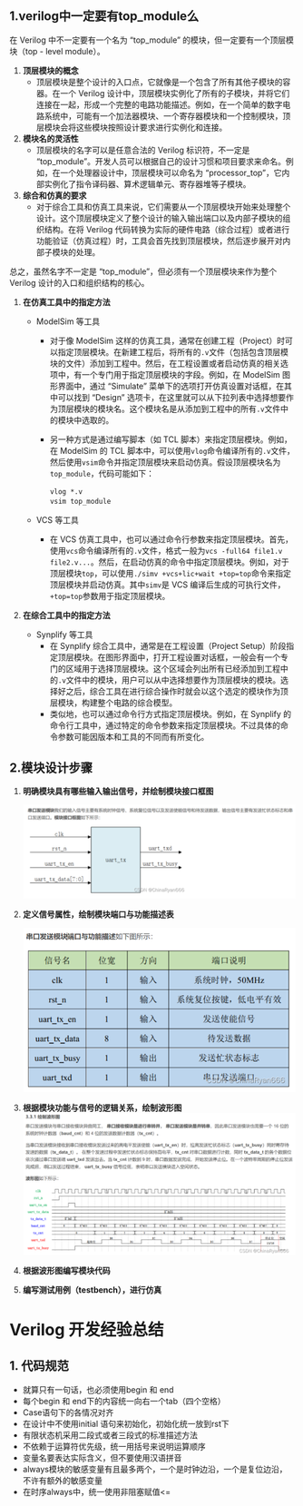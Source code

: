 ## 1.verilog中一定要有top_module么

在 Verilog 中不一定要有一个名为 “top_module” 的模块，但一定要有一个顶层模块（top - level module）。

1. **顶层模块的概念**
   - 顶层模块是整个设计的入口点，它就像是一个包含了所有其他子模块的容器。在一个 Verilog 设计中，顶层模块实例化了所有的子模块，并将它们连接在一起，形成一个完整的电路功能描述。例如，在一个简单的数字电路系统中，可能有一个加法器模块、一个寄存器模块和一个控制模块，顶层模块会将这些模块按照设计要求进行实例化和连接。
2. **模块名的灵活性**
   - 顶层模块的名字可以是任意合法的 Verilog 标识符，不一定是 “top_module”。开发人员可以根据自己的设计习惯和项目要求来命名。例如，在一个处理器设计中，顶层模块可以命名为 “processor_top”，它内部实例化了指令译码器、算术逻辑单元、寄存器堆等子模块。
3. **综合和仿真的要求**
   - 对于综合工具和仿真工具来说，它们需要从一个顶层模块开始来处理整个设计。这个顶层模块定义了整个设计的输入输出端口以及内部子模块的组织结构。在将 Verilog 代码转换为实际的硬件电路（综合过程）或者进行功能验证（仿真过程）时，工具会首先找到顶层模块，然后逐步展开对内部子模块的处理。

总之，虽然名字不一定是 “top_module”，但必须有一个顶层模块来作为整个 Verilog 设计的入口和组织结构的核心。

1. **在仿真工具中的指定方法**

   - ModelSim 等工具

     - 对于像 ModelSim 这样的仿真工具，通常在创建工程（Project）时可以指定顶层模块。在新建工程后，将所有的`.v`文件（包括包含顶层模块的文件）添加到工程中。然后，在工程设置或者启动仿真的相关选项中，有一个专门用于指定顶层模块的字段。例如，在 ModelSim 图形界面中，通过 “Simulate” 菜单下的选项打开仿真设置对话框，在其中可以找到 “Design” 选项卡，在这里就可以从下拉列表中选择想要作为顶层模块的模块名。这个模块名是从添加到工程中的所有`.v`文件中的模块中选取的。

     - 另一种方式是通过编写脚本（如 TCL 脚本）来指定顶层模块。例如，在 ModelSim 的 TCL 脚本中，可以使用`vlog`命令编译所有的`.v`文件，然后使用`vsim`命令并指定顶层模块来启动仿真。假设顶层模块名为`top_module`，代码可能如下：

       ```tcl
       vlog *.v
       vsim top_module
       ```

   - VCS 等工具

     - 在 VCS 仿真工具中，也可以通过命令行参数来指定顶层模块。首先，使用`vcs`命令编译所有的`.v`文件，格式一般为`vcs -full64 file1.v file2.v...`。然后，在启动仿真的命令中指定顶层模块。例如，对于顶层模块`top`，可以使用`./simv +vcs+lic+wait +top=top`命令来指定顶层模块并启动仿真。其中`simv`是 VCS 编译后生成的可执行文件，`+top=top`参数用于指定顶层模块。

2. **在综合工具中的指定方法**

   - Synplify 等工具
     - 在 Synplify 综合工具中，通常是在工程设置（Project Setup）阶段指定顶层模块。在图形界面中，打开工程设置对话框，一般会有一个专门的区域用于选择顶层模块。这个区域会列出所有已经添加到工程中的`.v`文件中的模块，用户可以从中选择想要作为顶层模块的模块。选择好之后，综合工具在进行综合操作时就会以这个选定的模块作为顶层模块，构建整个电路的综合模型。
     - 类似地，也可以通过命令行方式指定顶层模块。例如，在 Synplify 的命令行工具中，通过特定的命令参数来指定顶层模块。不过具体的命令参数可能因版本和工具的不同而有所变化。

## 2.模块设计步骤

1. **明确模块具有哪些输入输出信号，并绘制模块接口框图**

   ![image-20241227183630035](asset/image-20241227183630035.png)

2. **定义信号属性，绘制模块端口与功能描述表**

   ![image-20241227183650534](asset/image-20241227183650534.png)

3. **根据模块功能与信号的逻辑关系，绘制波形图**
   ![image-20241227183708117](asset/image-20241227183708117.png)

4. **根据波形图编写模块代码**

5. **编写测试用例（testbench），进行仿真**

# Verilog 开发经验总结

## 1. 代码规范

- 就算只有一句话，也必须使用begin 和 end  
- 每个begin 和 end下的内容统一向右一个tab（四个空格）  
- Case语句下的各情况对齐  
- 在设计中不使用initial 语句来初始化，初始化统一放到rst下  
- 有限状态机采用二段式或者三段式的标准描述方法  
- 不依赖于运算符优先级，统一用括号来说明运算顺序  
- 变量名要表达实际含义，但不要使用汉语拼音 
- always模块的敏感变量有且最多两个，一个是时钟边沿，一个是复位边沿， 不许有额外的敏感变量
- 在时序always中，统一使用非阻塞赋值<=
